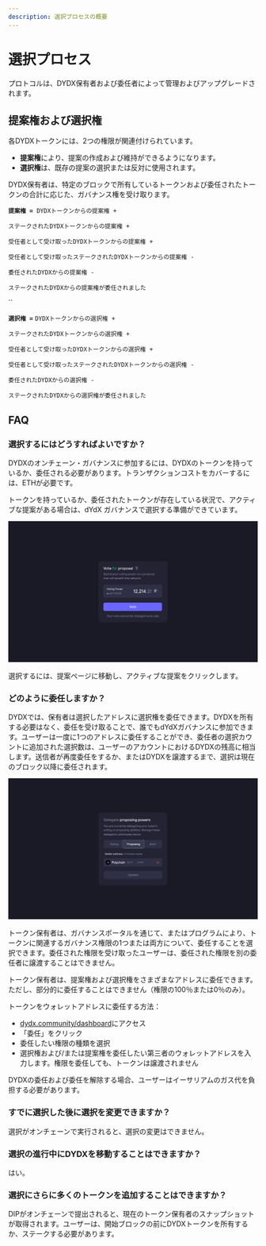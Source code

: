 ```yaml
---
description: 選択プロセスの概要
---
```


# 選択プロセス

プロトコルは、DYDX保有者および委任者によって管理およびアップグレードされます。

## **提案権および選択権**

各DYDXトークンには、2つの権限が関連付けられています。

* **提案権**により、提案の作成および維持ができるようになります。
* **選択権**は、既存の提案の選択または反対に使用されます。

DYDX保有者は、特定のブロックで所有しているトークンおよび委任されたトークンの合計に応じた、ガバナンス権を受け取ります。

**`提案権 = `**`DYDXトークンからの提案権 +`

`ステークされたDYDXトークンからの提案権 +`

`受任者として受け取ったDYDXトークンからの提案権 +`

`受任者として受け取ったステークされたDYDXトークンからの提案権 -`

`委任されたDYDXからの提案権 -`

`ステークされたDYDXからの提案権が委任されました`

``

**`選択権 =`** `DYDXトークンからの選択権 +`

`ステークされたDYDXトークンからの選択権 +`

`受任者として受け取ったDYDXトークンからの選択権 +`

`受任者として受け取ったステークされたDYDXトークンからの選択権 -`

`委任されたDYDXからの選択権 -`

`ステークされたDYDXからの選択権が委任されました`

## FAQ

### 選択するにはどうすればよいですか？

DYDXのオンチェーン・ガバナンスに参加するには、DYDXのトークンを持っているか、委任される必要があります。トランザクションコストをカバーするには、ETHが必要です。

トークンを持っているか、委任されたトークンが存在している状況で、アクティブな提案がある場合は、dYdX ガバナンスで選択する準備ができています。

![選択権を使用して選択](<../.gitbook/assets/image (87).png>)

選択するには、提案ページに移動し、アクティブな提案をクリックします。

### **どのように委任しますか？**

DYDXでは、保有者は選択したアドレスに選択権を委任できます。DYDXを所有する必要はなく、委任を受け取ることで、誰でもdYdXガバナンスに参加できます。ユーザーは一度に1つのアドレスに委任することができ、委任者の選択カウントに追加された選択数は、ユーザーのアカウントにおけるDYDXの残高に相当します。送信者が再度委任をするか、またはDYDXを譲渡するまで、選択は現在のブロック以降に委任されます。

![選択権および提案権の委任](<../.gitbook/assets/image (86).png>)

トークン保有者は、ガバナンスポータルを通じて、またはプログラムにより、トークンに関連するガバナンス権限の1つまたは両方について、委任することを選択できます。委任された権限を受け取ったユーザーは、委任された権限を別の委任者に譲渡することはできません。

トークン保有者は、提案権および選択権をさまざまなアドレスに委任できます。ただし、部分的に委任することはできません（権限の100％または0％のみ）。

トークンをウォレットアドレスに委任する方法：

* [dydx.community/dashboard](https://dydx.community/dashboard)にアクセス
* 「委任」をクリック
* 委任したい権限の種類を選択
* 選択権および/または提案権を委任したい第三者のウォレットアドレスを入力します。権限を委任しても、トークンは譲渡されません

DYDXの委任および委任を解除する場合、ユーザーはイーサリアムのガス代を負担する必要があります。

### すでに選択した後に選択を変更できますか？

選択がオンチェーンで実行されると、選択の変更はできません。

### 選択の進行中にDYDXを移動することはできますか？

はい。

### 選択にさらに多くのトークンを追加することはできますか？

DIPがオンチェーンで提出されると、現在のトークン保有者のスナップショットが取得されます。ユーザーは、開始ブロックの前にDYDXトークンを所有するか、ステークする必要があります。
